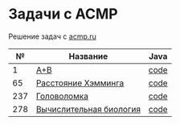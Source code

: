 # Задачи с ACMP
Решение задач с [acmp.ru](https://acmp.ru/)

| № | Название           | Java |
|---|--------------------|------|
| 1 | [A+B](tasks/Task001_SumAB.md) | [code](java/SumAB.java) |
| 65 | [Расстояние Хэмминга](tasks/Task065_HammingDistance.md) | [code](java/HammingDistance.java) |
| 237 | [Головоломка](tasks/Task237_Puzzle.md) | [code](java/Puzzle.java) |
| 278 | [Вычислительная биология](tasks/Task278_ComputationalBiology.md) | [code](java/ComputationalBiology.java) |
